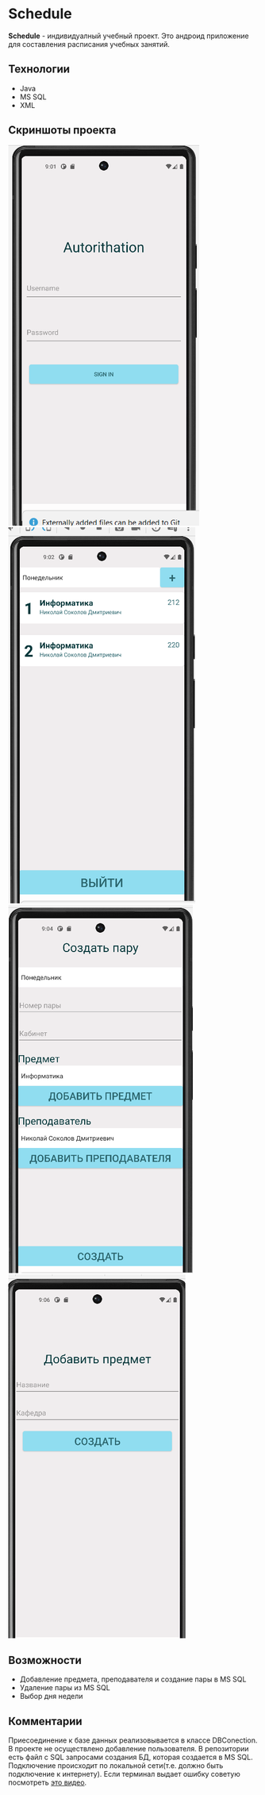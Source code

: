 # Schedule
__Schedule__ - индивидуалный учебный проект. Это андроид приложение для составления расписания учебных занятий. 

## Технологии
* Java
* MS SQL
* XML

## Скриншоты проекта
![Авторизация](autorithation.png)
![main](main.png)
![addSc](addSchedule.png)
![addC](addCourse.png)

## Возможности
* Добавление предмета, преподавателя и создание пары в MS SQL
* Удаление пары из MS SQL
* Выбор дня недели 

## Комментарии
Приесоединение к базе данных реализовывается в классе DBConection. В проекте не осуществлено добавление пользователя. В репозитории есть файл с SQL запросами создания БД, которая создается в MS SQL. Подключение происходит по локальной сети(т.е. должно быть подключение к интернету). Если терминал выдает ошибку советую посмотреть [это видео](https://www.youtube.com/watch?v=w6OAOViHAUE).

